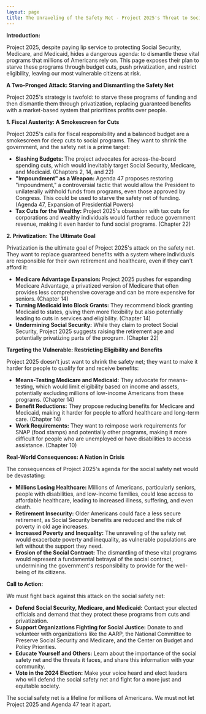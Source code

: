 ```yaml
---
layout: page
title: The Unraveling of the Safety Net - Project 2025's Threat to Social Security, Medicare, and Medicaid
---
```


**Introduction:**

Project 2025, despite paying lip service to protecting Social Security, Medicare, and Medicaid, hides a dangerous agenda: to dismantle these vital programs that millions of Americans rely on. This page exposes their plan to starve these programs through budget cuts, push privatization, and restrict eligibility, leaving our most vulnerable citizens at risk.

**A Two-Pronged Attack: Starving and Dismantling the Safety Net**

Project 2025's strategy is twofold: to starve these programs of funding and then dismantle them through privatization, replacing guaranteed benefits with a market-based system that prioritizes profits over people.

**1. Fiscal Austerity: A Smokescreen for Cuts**

Project 2025's calls for fiscal responsibility and a balanced budget are a smokescreen for deep cuts to social programs. They want to shrink the government, and the safety net is a prime target:

* **Slashing Budgets:** The project advocates for across-the-board spending cuts, which would inevitably target Social Security, Medicare, and Medicaid. (Chapters 2, 14, and 22)
* **"Impoundment" as a Weapon:**  Agenda 47 proposes restoring "impoundment," a controversial tactic that would allow the President to unilaterally withhold funds from programs, even those approved by Congress. This could be used to starve the safety net of funding. (Agenda 47, Expansion of Presidential Powers)
* **Tax Cuts for the Wealthy:**  Project 2025's obsession with tax cuts for corporations and wealthy individuals would further reduce government revenue, making it even harder to fund social programs. (Chapter 22)

**2. Privatization: The Ultimate Goal**

Privatization is the ultimate goal of Project 2025's attack on the safety net. They want to replace guaranteed benefits with a system where individuals are responsible for their own retirement and healthcare, even if they can't afford it:

* **Medicare Advantage Expansion:**  Project 2025 pushes for expanding Medicare Advantage, a privatized version of Medicare that often provides less comprehensive coverage and can be more expensive for seniors. (Chapter 14)
* **Turning Medicaid into Block Grants:**  They recommend block granting Medicaid to states, giving them more flexibility but also potentially leading to cuts in services and eligibility. (Chapter 14)
* **Undermining Social Security:**  While they claim to protect Social Security, Project 2025 suggests raising the retirement age and potentially privatizing parts of the program. (Chapter 22)

**Targeting the Vulnerable: Restricting Eligibility and Benefits**

Project 2025 doesn't just want to shrink the safety net; they want to make it harder for people to qualify for and receive benefits:

* **Means-Testing Medicare and Medicaid:**  They advocate for means-testing, which would limit eligibility based on income and assets, potentially excluding millions of low-income Americans from these programs. (Chapter 14)
* **Benefit Reductions:**  They propose reducing benefits for Medicare and Medicaid, making it harder for people to afford healthcare and long-term care. (Chapter 14)
* **Work Requirements:**  They want to reimpose work requirements for SNAP (food stamps) and potentially other programs, making it more difficult for people who are unemployed or have disabilities to access assistance. (Chapter 10)

**Real-World Consequences: A Nation in Crisis**

The consequences of Project 2025's agenda for the social safety net would be devastating:

* **Millions Losing Healthcare:**  Millions of Americans, particularly seniors, people with disabilities, and low-income families, could lose access to affordable healthcare, leading to increased illness, suffering, and even death.
* **Retirement Insecurity:**  Older Americans could face a less secure retirement, as Social Security benefits are reduced and the risk of poverty in old age increases.
* **Increased Poverty and Inequality:**  The unraveling of the safety net would exacerbate poverty and inequality, as vulnerable populations are left without the support they need.
* **Erosion of the Social Contract:**  The dismantling of these vital programs would represent a fundamental betrayal of the social contract, undermining the government's responsibility to provide for the well-being of its citizens.

**Call to Action:**

We must fight back against this attack on the social safety net:

* **Defend Social Security, Medicare, and Medicaid:**  Contact your elected officials and demand that they protect these programs from cuts and privatization.
* **Support Organizations Fighting for Social Justice:**  Donate to and volunteer with organizations like the AARP, the National Committee to Preserve Social Security and Medicare, and the Center on Budget and Policy Priorities.
* **Educate Yourself and Others:**  Learn about the importance of the social safety net and the threats it faces, and share this information with your community.
* **Vote in the 2024 Election:**  Make your voice heard and elect leaders who will defend the social safety net and fight for a more just and equitable society.

The social safety net is a lifeline for millions of Americans. We must not let Project 2025 and Agenda 47 tear it apart. 
